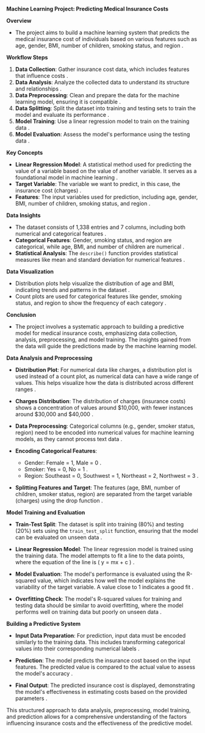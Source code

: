 **Machine Learning Project: Predicting Medical Insurance Costs**

**Overview**
- The project aims to build a machine learning system that predicts the medical insurance cost of individuals based on various features such as age, gender, BMI, number of children, smoking status, and region .

**Workflow Steps**
1. **Data Collection**: Gather insurance cost data, which includes features that influence costs .
2. **Data Analysis**: Analyze the collected data to understand its structure and relationships .
3. **Data Preprocessing**: Clean and prepare the data for the machine learning model, ensuring it is compatible .
4. **Data Splitting**: Split the dataset into training and testing sets to train the model and evaluate its performance .
5. **Model Training**: Use a linear regression model to train on the training data .
6. **Model Evaluation**: Assess the model's performance using the testing data .

**Key Concepts**
- **Linear Regression Model**: A statistical method used for predicting the value of a variable based on the value of another variable. It serves as a foundational model in machine learning .
- **Target Variable**: The variable we want to predict, in this case, the insurance cost (charges) .
- **Features**: The input variables used for prediction, including age, gender, BMI, number of children, smoking status, and region .

**Data Insights**
- The dataset consists of 1,338 entries and 7 columns, including both numerical and categorical features .
- **Categorical Features**: Gender, smoking status, and region are categorical, while age, BMI, and number of children are numerical .
- **Statistical Analysis**: The `describe()` function provides statistical measures like mean and standard deviation for numerical features .

**Data Visualization**
- Distribution plots help visualize the distribution of age and BMI, indicating trends and patterns in the dataset .
- Count plots are used for categorical features like gender, smoking status, and region to show the frequency of each category .

**Conclusion**
- The project involves a systematic approach to building a predictive model for medical insurance costs, emphasizing data collection, analysis, preprocessing, and model training. The insights gained from the data will guide the predictions made by the machine learning model.


**Data Analysis and Preprocessing**

- **Distribution Plot**: For numerical data like charges, a distribution plot is used instead of a count plot, as numerical data can have a wide range of values. This helps visualize how the data is distributed across different ranges .

- **Charges Distribution**: The distribution of charges (insurance costs) shows a concentration of values around $10,000, with fewer instances around $30,000 and $40,000 .

- **Data Preprocessing**: Categorical columns (e.g., gender, smoker status, region) need to be encoded into numerical values for machine learning models, as they cannot process text data .

- **Encoding Categorical Features**: 
  - Gender: Female = 1, Male = 0 .
  - Smoker: Yes = 0, No = 1 .
  - Region: Southeast = 0, Southwest = 1, Northeast = 2, Northwest = 3 .

- **Splitting Features and Target**: The features (age, BMI, number of children, smoker status, region) are separated from the target variable (charges) using the drop function .

**Model Training and Evaluation**

- **Train-Test Split**: The dataset is split into training (80%) and testing (20%) sets using the `train_test_split` function, ensuring that the model can be evaluated on unseen data .

- **Linear Regression Model**: The linear regression model is trained using the training data. The model attempts to fit a line to the data points, where the equation of the line is \( y = mx + c \) .

- **Model Evaluation**: The model's performance is evaluated using the R-squared value, which indicates how well the model explains the variability of the target variable. A value close to 1 indicates a good fit .

- **Overfitting Check**: The model's R-squared values for training and testing data should be similar to avoid overfitting, where the model performs well on training data but poorly on unseen data .

**Building a Predictive System**

- **Input Data Preparation**: For prediction, input data must be encoded similarly to the training data. This includes transforming categorical values into their corresponding numerical labels .

- **Prediction**: The model predicts the insurance cost based on the input features. The predicted value is compared to the actual value to assess the model's accuracy .

- **Final Output**: The predicted insurance cost is displayed, demonstrating the model's effectiveness in estimating costs based on the provided parameters .

This structured approach to data analysis, preprocessing, model training, and prediction allows for a comprehensive understanding of the factors influencing insurance costs and the effectiveness of the predictive model.
